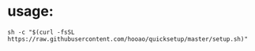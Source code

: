 # usage:
```shell
sh -c "$(curl -fsSL https://raw.githubusercontent.com/hooao/quicksetup/master/setup.sh)"
```